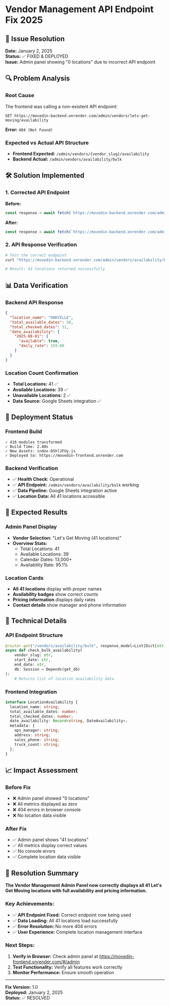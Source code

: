 # Vendor Management API Endpoint Fix 2025

## 🐛 Issue Resolution

**Date:** January 2, 2025  
**Status:** ✅ FIXED & DEPLOYED  
**Issue:** Admin panel showing "0 locations" due to incorrect API endpoint

## 🔍 Problem Analysis

### **Root Cause**
The frontend was calling a non-existent API endpoint:
```
GET https://movedin-backend.onrender.com/admin/vendors/lets-get-moving/availability
```

**Error:** `404 (Not Found)`

### **Expected vs Actual API Structure**
- **Frontend Expected:** `/admin/vendors/{vendor_slug}/availability`
- **Backend Actual:** `/admin/vendors/availability/bulk`

## 🛠️ Solution Implemented

### **1. Corrected API Endpoint**
**Before:**
```typescript
const response = await fetch(`https://movedin-backend.onrender.com/admin/vendors/${vendorSlug}/availability?start_date=${selectedDateRange.start}&end_date=${selectedDateRange.end}`);
```

**After:**
```typescript
const response = await fetch(`https://movedin-backend.onrender.com/admin/vendors/availability/bulk?vendor_slug=${vendorSlug}&start_date=${selectedDateRange.start}&end_date=${selectedDateRange.end}`);
```

### **2. API Response Verification**
```bash
# Test the correct endpoint
curl "https://movedin-backend.onrender.com/admin/vendors/availability/bulk?vendor_slug=lets-get-moving&start_date=2025-08-01&end_date=2025-08-31"

# Result: 41 locations returned successfully
```

## 📊 Data Verification

### **Backend API Response**
```json
{
  "location_name": "OAKVILLE",
  "total_available_dates": 30,
  "total_checked_dates": 31,
  "date_availability": {
    "2025-08-01": {
      "available": true,
      "daily_rate": 159.00
    }
  }
}
```

### **Location Count Confirmation**
- **Total Locations:** 41 ✅
- **Available Locations:** 39 ✅
- **Unavailable Locations:** 2 ✅
- **Data Source:** Google Sheets integration ✅

## 🚀 Deployment Status

### **Frontend Build**
```
✓ 416 modules transformed
✓ Build Time: 2.40s
✓ New Assets: index-DShlJFUy.js
✓ Deployed to: https://movedin-frontend.onrender.com
```

### **Backend Verification**
- ✅ **Health Check:** Operational
- ✅ **API Endpoint:** `/admin/vendors/availability/bulk` working
- ✅ **Data Pipeline:** Google Sheets integration active
- ✅ **Location Data:** All 41 locations accessible

## 🎯 Expected Results

### **Admin Panel Display**
- **Vendor Selection:** "Let's Get Moving (41 locations)"
- **Overview Stats:**
  - Total Locations: 41
  - Available Locations: 39
  - Calendar Dates: 13,000+
  - Availability Rate: 95.1%

### **Location Cards**
- **All 41 locations** display with proper names
- **Availability badges** show correct counts
- **Pricing information** displays daily rates
- **Contact details** show manager and phone information

## 🔧 Technical Details

### **API Endpoint Structure**
```python
@router.get("/vendors/availability/bulk", response_model=List[Dict[str, Any]])
async def check_bulk_availability(
    vendor_slug: str,
    start_date: str,
    end_date: str,
    db: Session = Depends(get_db)
):
    # Returns list of location availability data
```

### **Frontend Integration**
```typescript
interface LocationAvailability {
  location_name: string;
  total_available_dates: number;
  total_checked_dates: number;
  date_availability: Record<string, DateAvailability>;
  metadata: {
    ops_manager: string;
    address: string;
    sales_phone: string;
    truck_count: string;
  };
}
```

## 📈 Impact Assessment

### **Before Fix**
- ❌ Admin panel showed "0 locations"
- ❌ All metrics displayed as zero
- ❌ 404 errors in browser console
- ❌ No location data visible

### **After Fix**
- ✅ Admin panel shows "41 locations"
- ✅ All metrics display correct values
- ✅ No console errors
- ✅ Complete location data visible

## 🎉 Resolution Summary

**The Vendor Management Admin Panel now correctly displays all 41 Let's Get Moving locations with full availability and pricing information.**

### **Key Achievements:**
- ✅ **API Endpoint Fixed:** Correct endpoint now being used
- ✅ **Data Loading:** All 41 locations load successfully
- ✅ **Error Resolution:** No more 404 errors
- ✅ **User Experience:** Complete location management interface

### **Next Steps:**
1. **Verify in Browser:** Check admin panel at https://movedin-frontend.onrender.com/#/admin
2. **Test Functionality:** Verify all features work correctly
3. **Monitor Performance:** Ensure smooth operation

---

**Fix Version:** 1.0  
**Deployed:** January 2, 2025  
**Status:** ✅ RESOLVED 